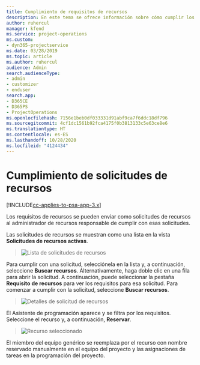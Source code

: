 ```yaml
---
title: Cumplimiento de requisitos de recursos
description: En este tema se ofrece información sobre cómo cumplir los requisitos de recursos.
author: ruhercul
manager: kfend
ms.service: project-operations
ms.custom:
- dyn365-projectservice
ms.date: 03/28/2019
ms.topic: article
ms.author: ruhercul
audience: Admin
search.audienceType:
- admin
- customizer
- enduser
search.app:
- D365CE
- D365PS
- ProjectOperations
ms.openlocfilehash: 7156e1beb0df033331d91abf9ca7f6ddc18df796
ms.sourcegitcommit: 4cf1dc1561b92fca4175f0b3813133c5e63ce8e6
ms.translationtype: HT
ms.contentlocale: es-ES
ms.lasthandoff: 10/28/2020
ms.locfileid: "4124434"
---
```

# <a name="fulfilling-resource-requests"></a>Cumplimiento de solicitudes de recursos

[!INCLUDE[cc-applies-to-psa-app-3.x](../includes/cc-applies-to-psa-app-3x.md)]

Los requisitos de recursos se pueden enviar como solicitudes de recursos al administrador de recursos responsable de cumplir con esas solicitudes.

Las solicitudes de recursos se muestran como una lista en la vista **Solicitudes de recursos activas**.

> ![Lista de solicitudes de recursos](media/Resource-Management-image59.png)

Para cumplir con una solicitud, selecciónela en la lista y, a continuación, seleccione **Buscar recursos**. Alternativamente, haga doble clic en una fila para abrir la solicitud. A continuación, puede seleccionar la pestaña **Requisito de recursos** para ver los requisitos para esa solicitud. Para comenzar a cumplir con la solicitud, seleccione **Buscar recursos**.

> ![Detalles de solicitud de recursos](media/Resource-Management-image60.png)

El Asistente de programación aparece y se filtra por los requisitos. Seleccione el recurso y, a continuación, **Reservar**.

> ![Recurso seleccionado](media/Resource-Management-image61.png)

El miembro del equipo genérico se reemplaza por el recurso con nombre reservado manualmente en el equipo del proyecto y las asignaciones de tareas en la programación del proyecto.
